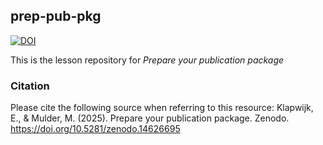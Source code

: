 ## prep-pub-pkg
[![DOI](https://zenodo.org/badge/DOI/10.5281/zenodo.14626695.svg)](https://doi.org/10.5281/zenodo.14626695)

This is the lesson repository for *Prepare your publication package*
    
### Citation
Please cite the following source when referring to this resource: 
Klapwijk, E., & Mulder, M. (2025). Prepare your publication package. Zenodo. https://doi.org/10.5281/zenodo.14626695
